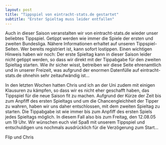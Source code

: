 ```yaml
---
layout: post
title: "Tippspiel von eintracht-stats.de gestartet"
subtitle: "Erster Spieltag muss leider entfallen"
---
```


Auch in dieser Saison veranstalten wir von eintracht-stats.de wieder unser beliebtes Tippspiel. Getippt werden wie immer die Spiele der ersten und zweiten Bundesliga. Nähere Informationen erhaltet auf unseren Tippspiel-Seiten. Wer bereits registriert ist, kann sofort lostippen. Einen wichtigen Hinweis haben wir noch: Der erste Spieltag kann in dieser Saison leider nicht getippt werden, so dass wir direkt mit der Tippabgabe für den zweiten Spieltag starten. Wie ihr sicher wisst, betreiben wir diese Seite ehrenamtlich und in unserer Freizeit, was aufgrund der enormen Datenfülle auf eintracht-stats.de ohnehin sehr zeitaufwändig ist... 

In den letzten Wochen hatten Chris und ich an der Uni zudem mit einigen Klausuren zu kämpfen, so dass wir es nicht eher geschafft haben, das Tippspiel für die neue Saison fit zu machen. Aufgrund der Kürze der Zeit bis zum Anpfiff des ersten Spieltags und um die Chancengleichheit der Tipper zu wahren, haben wir uns daher entschlossen, mit dem zweiten Spieltag zu starten. Die Tippabgabe ist wie immer bis zum Anpfiff des ersten Spiels jedes Spieltags möglich. In diesem Fall also bis zum Freitag, den 12.08.05 um 19 Uhr. Wir wünschen euch viel Spaß mit unserem Tippspiel und entschuldigen uns nochmals ausdrücklich für die Verzögerung zum Start...

Flip und Chris
